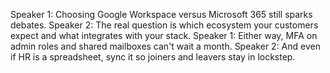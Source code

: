 Speaker 1: Choosing Google Workspace versus Microsoft 365 still sparks debates.
Speaker 2: The real question is which ecosystem your customers expect and what integrates with your stack.
Speaker 1: Either way, MFA on admin roles and shared mailboxes can't wait a month.
Speaker 2: And even if HR is a spreadsheet, sync it so joiners and leavers stay in lockstep.
